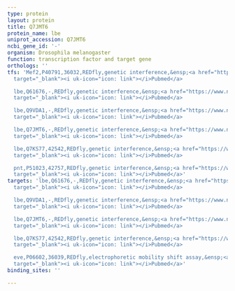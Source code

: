 ```yaml
---
type: protein
layout: protein
title: Q7JMT6
protein_name: lbe
uniprot_accession: Q7JMT6
ncbi_gene_id: '-'
organism: Drosophila melanogaster
function: transcription factor and target gene
orthologs: ''
tfs: 'Mef2,P40791,36032,REDfly,genetic interference,&ensp;<a href="https://www.ncbi.nlm.nih.gov/pubmed/?term=20463031%5Buid%5D+OR+20965965%5Buid%5D"
  target="_blank"><i uk-icon="icon: link"></i>Pubmed</a>

  lbe,Q61676,-,REDfly,genetic interference,&ensp;<a href="https://www.ncbi.nlm.nih.gov/pubmed/?term=20463031%5Buid%5D+OR+20965965%5Buid%5D"
  target="_blank"><i uk-icon="icon: link"></i>Pubmed</a>

  lbe,Q9VDA1,-,REDfly,genetic interference,&ensp;<a href="https://www.ncbi.nlm.nih.gov/pubmed/?term=20463031%5Buid%5D+OR+20965965%5Buid%5D"
  target="_blank"><i uk-icon="icon: link"></i>Pubmed</a>

  lbe,Q7JMT6,-,REDfly,genetic interference,&ensp;<a href="https://www.ncbi.nlm.nih.gov/pubmed/?term=20463031%5Buid%5D+OR+20965965%5Buid%5D"
  target="_blank"><i uk-icon="icon: link"></i>Pubmed</a>

  lbe,Q7KS77,42542,REDfly,genetic interference,&ensp;<a href="https://www.ncbi.nlm.nih.gov/pubmed/?term=20463031%5Buid%5D+OR+20965965%5Buid%5D"
  target="_blank"><i uk-icon="icon: link"></i>Pubmed</a>

  pnt,P51023,42757,REDfly,genetic interference,&ensp;<a href="https://www.ncbi.nlm.nih.gov/pubmed/?term=20463031%5Buid%5D+OR+20965965%5Buid%5D"
  target="_blank"><i uk-icon="icon: link"></i>Pubmed</a>'
targets: 'lbe,Q61676,-,REDfly,genetic interference,&ensp;<a href="https://www.ncbi.nlm.nih.gov/pubmed/?term=20463031%5Buid%5D+OR+20965965%5Buid%5D"
  target="_blank"><i uk-icon="icon: link"></i>Pubmed</a>

  lbe,Q9VDA1,-,REDfly,genetic interference,&ensp;<a href="https://www.ncbi.nlm.nih.gov/pubmed/?term=20463031%5Buid%5D+OR+20965965%5Buid%5D"
  target="_blank"><i uk-icon="icon: link"></i>Pubmed</a>

  lbe,Q7JMT6,-,REDfly,genetic interference,&ensp;<a href="https://www.ncbi.nlm.nih.gov/pubmed/?term=20463031%5Buid%5D+OR+20965965%5Buid%5D"
  target="_blank"><i uk-icon="icon: link"></i>Pubmed</a>

  lbe,Q7KS77,42542,REDfly,genetic interference,&ensp;<a href="https://www.ncbi.nlm.nih.gov/pubmed/?term=20463031%5Buid%5D+OR+20965965%5Buid%5D"
  target="_blank"><i uk-icon="icon: link"></i>Pubmed</a>

  eve,P06602,36039,REDfly,electrophoretic mobility shift assay,&ensp;<a href="https://www.ncbi.nlm.nih.gov/pubmed/?term=12482712%5Buid%5D+OR+20965965%5Buid%5D"
  target="_blank"><i uk-icon="icon: link"></i>Pubmed</a>'
binding_sites: ''

---
```

